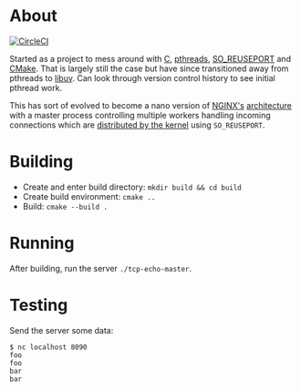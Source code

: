 # About

[![CircleCI](https://circleci.com/gh/awiddersheim/tcp-echo.svg?style=svg)](https://circleci.com/gh/awiddersheim/tcp-echo)

Started as a project to mess around with [C][c_lang],
[pthreads][pthreads], [SO_REUSEPORT][reuseport] and [CMake][cmake]. That
is largely still the case but have since transitioned away from pthreads
to [libuv][libuv].  Can look through version control history to see
initial pthread work.

This has sort of evolved to become a nano version of [NGINX's][nginx]
[architecture][nginx-arch] with a master process controlling multiple
workers handling incoming connections which are [distributed by the
kernel][nginx-reuseport] using `SO_REUSEPORT`.

# Building

* Create and enter build directory: `mkdir build && cd build`
* Create build environment: `cmake ..`
* Build: `cmake --build .`

# Running

After building, run the server `./tcp-echo-master`.

# Testing

Send the server some data:

```
$ nc localhost 8090
foo
foo
bar
bar
```

[c_lang]: https://en.wikipedia.org/wiki/C_(programming_language)
[cmake]: https://cmake.org/
[libuv]: https://github.com/libuv/libuv
[nginx]: https://www.nginx.com/
[nginx-arch]: https://www.nginx.com/blog/inside-nginx-how-we-designed-for-performance-scale/
[nginx-reuseport]: https://www.nginx.com/blog/socket-sharding-nginx-release-1-9-1/
[pthreads]: https://en.wikipedia.org/wiki/POSIX_Threads
[reuseport]: https://lwn.net/Articles/542629/
